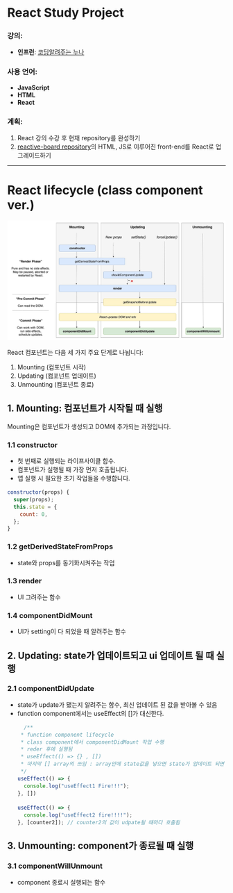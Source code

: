 # React Study Project

### 강의:
- **인프런**: [코딩알려주는 누나](https://www.inflearn.com/course/%EB%A6%AC%EC%95%A1%ED%8A%B8-%ED%94%84%EB%A1%A0%ED%8A%B8%EC%97%94%EB%93%9C-%EB%A7%88%EC%A7%80%EB%A7%89/dashboard)

### 사용 언어:
- **JavaScript**
- **HTML**
- **React**

### 계획:
1. React 강의 수강 후 현재 repository를 완성하기
2. [reactive-board repository](https://github.com/dlcksdud/reactive-board)의 HTML, JS로 이루어진 front-end를 React로 업그레이드하기

---

# React lifecycle (class component ver.)
![React lifecycle](./react_lifecycle.jpeg)

React 컴포넌트는 다음 세 가지 주요 단계로 나뉩니다:
1. Mounting (컴포넌트 시작)
2. Updating (컴포넌트 업데이트)
3. Unmounting (컴포넌트 종료)



## 1. Mounting: 컴포넌트가 시작될 때 실행
Mounting은 컴포넌트가 생성되고 DOM에 추가되는 과정입니다.

### 1.1 **constructor**
- 첫 번째로 실행되는 라이프사이클 함수.
- 컴포넌트가 실행될 때 가장 먼저 호출됩니다.
- 앱 실행 시 필요한 초기 작업들을 수행합니다.

```javascript
constructor(props) {
  super(props);
  this.state = {
    count: 0,
  };
}
```

### 1.2 **getDerivedStateFromProps**
- state와 props를 동기화시켜주는 작업

### 1.3 **render**
- UI 그려주는 함수

### 1.4 **componentDidMount**
- UI가 setting이 다 되었을 때 알려주는 함수

## 2. Updating:  state가 업데이트되고 ui 업데이트 될 때 실행

### 2.1 **componentDidUpdate**
- state가 update가 됐는지 알려주는 함수, 최신 업데이트 된 값을 받아볼 수 있음
- function component에서는 useEffect의 []가 대신한다.
  ```javascript
    /**
   * function component lifecycle
   * class component에서 componentDidMount 작업 수행
   * reder 후에 실행됨
   * useEffect(() => {} , [])
   * 마지막 [] array의 쓰임 : array안에 state값을 넣으면 state가 업데이트 되면 알려줌
   */
  useEffect(() => {
    console.log("useEffect1 Fire!!!");
  }, [])

  useEffect(() => {
    console.log("useEffect2 fire!!!!");
  }, [counter2]); // counter2의 값이 udpate될 떄마다 호출됨
  ```

## 3. Unmounting: component가 종료될 때 실행

### 3.1 **componentWillUnmount**
- component 종료시 실행되는 함수







